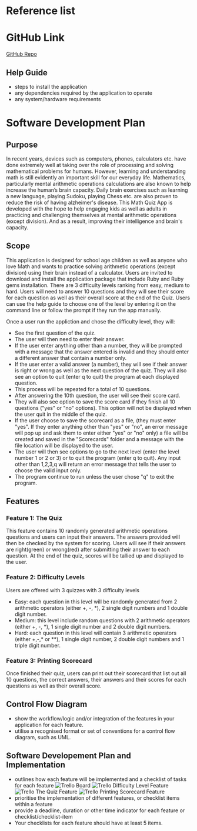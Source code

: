 # Reference list
# GitHub Link
[GitHub Repo](https://github.com/kimbstocker/KimStocker_T1A3)
## Help Guide
- steps to install the application
- any dependencies required by the application to operate
- any system/hardware requirements
# Software Development Plan
## Purpose
In recent years, devices such as computers, phones, calculators etc. have done extremely well at taking over the role of processing and solving mathematical problems for humans. However, learning and understanding math is still evidently an important skill for our everyday life. Mathematics, particularly mental arithmetic operations calculations are also known to help increase the human’s brain capacity. Daily brain exercises such as learning a new language, playing Sudoku, playing Chess etc. are also proven to reduce the risk of having alzheimer's disease. This Math Quiz App is developed with the hope to help engaging kids as well as adults in practicing and challenging themselves at mental arithmetic operations (except division). And as a result, improving their intelligence and brain's capacity. 
## Scope
This application is designed for school age children as well as anyone who love Math and wants to practice solving arithmetic operations (except division) using their brain instead of a calculator. 
Users are invited to download and install the application package that include Ruby and Ruby gems installation.
There are 3 difficulty levels ranking from easy, medium to hard. Users will need to answer 10 questions and they will see their score for each question as well as their overall score at the end of the Quiz. Users can use the help guide to choose one of the level by entering it on the command line or follow the prompt if they run the app manually.

Once a user run the appliction and chose the difficulty level, they will:

- See the first question of the quiz. 
- The user will then need to enter their answer.
- If the user enter anything other than a number, they will be prompted with a message that the answer entered is invalid and they should enter a different answer that contain a number only.
- If the user enter a valid answer (a number), they will see if their answer is right or wrong as well as the next question of the quiz. They will also see an option to quit (enter q to quit) the program at each displayed question.
- This process will be repeated for a total of 10 questions.
- After answering the 10th question, the user will see their score card. 
- They will also see option to save the score card if they finish all 10 questions ("yes" or "no" options). This option will not be displayed when the user quit in the middle of the quiz. 
- If the user choose to save the scorecard as a file, (they must enter "yes". If they enter anything other than "yes" or "no", an error message will pop up and ask them to enter either "yes" or "no" only) a file will be created and saved in the "Scorecards" folder and a message with the file location will be displayed to the user.
- The user will then see options to go to the next level (enter the level number 1 or 2 or 3) or to quit the program (enter q to quit). Any input other than 1,2,3,q will return an error message that tells the user to choose the valid input only.
- The program continue to run unless the user chose "q" to exit the program.
## Features
### Feature 1: The Quiz
This feature contains 10 randomly generated arithmetic operations questions and users can input their answers. The answers provided will then be checked by the system for scoring. Users will see if their answers are right(green) or wrong(red) after submitting their answer to each question. At the end of the quiz, scores will be tallied up and displayed to the user.
### Feature 2: Difficulty Levels
Users are offered with 3 quizzes with 3 difficulty levels
- Easy: each question in this level will be randomly generated from 2 arithmetic operators (either +, -, *), 2 single digit numbers and 1 double digit number. 
- Medium: this level include random questions with 2 arithmetic operators (either +, -, *), 1 single digit number and 2 double digit numbers.
- Hard: each question in this level will contain 3 arithmetic operators (either +,-,* or **), 1 single digit number, 2 double digit numbers and 1 triple digit number.
### Feature 3: Printing Scorecard
Once finished their quiz, users can print out their scorecard that list out all 10 questions, the correct answers, their answers and their scores for each questions as well as their overall score.
## Control Flow Diagram
- show the workflow/logic and/or integration of the features in your application for each feature.
- utilise a recognised format or set of conventions for a control flow diagram, such as UML.


## Software Developement Plan and Implementation
- outlines how each feature will be implemented and a checklist of tasks for each feature
  ![Trello Board](docs/TrelloHome.png "TrelloBoard")
  ![Trello Difficulty Level Feature](docs/TrelloDifficultyLevel.png "DifficultyLevelFeature")
  ![Trello The Quiz Feature](docs/TrelloTheQuiz.png "TheQuizFeature")
  ![Trello Printing Scorecard Feature](docs/TrelloPrintingScorecard.png "PrintingScorecardFeature")
- prioritise the implementation of different features, or checklist items within a feature
- provide a deadline, duration or other time indicator for each feature or checklist/checklist-item
-  Your checklists for each feature should have at least 5 items.
  

